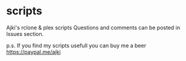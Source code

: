 # scripts
Ajki's rclone &amp; plex scripts 
Questions and comments can be posted in Issues section.

p.s. If you find my scripts usefull you can buy me a beer https://paypal.me/ajki
